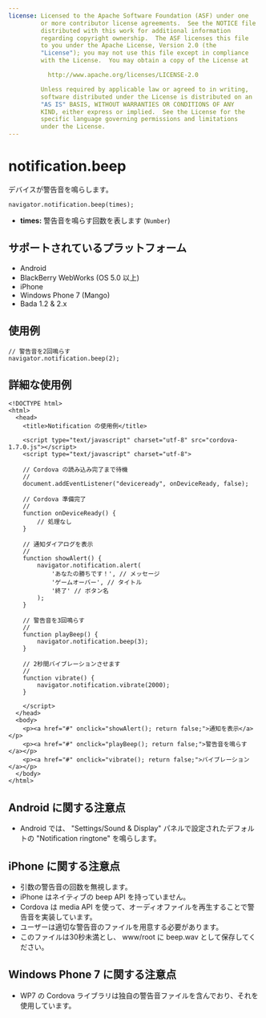 ```yaml
---
license: Licensed to the Apache Software Foundation (ASF) under one
         or more contributor license agreements.  See the NOTICE file
         distributed with this work for additional information
         regarding copyright ownership.  The ASF licenses this file
         to you under the Apache License, Version 2.0 (the
         "License"); you may not use this file except in compliance
         with the License.  You may obtain a copy of the License at

           http://www.apache.org/licenses/LICENSE-2.0

         Unless required by applicable law or agreed to in writing,
         software distributed under the License is distributed on an
         "AS IS" BASIS, WITHOUT WARRANTIES OR CONDITIONS OF ANY
         KIND, either express or implied.  See the License for the
         specific language governing permissions and limitations
         under the License.
---
```


notification.beep
=================

デバイスが警告音を鳴らします。

    navigator.notification.beep(times);

- __times:__ 警告音を鳴らす回数を表します (`Number`)

サポートされているプラットフォーム
-------------------

- Android
- BlackBerry WebWorks (OS 5.0 以上)
- iPhone
- Windows Phone 7 (Mango)
- Bada 1.2 & 2.x

使用例
-------------

    // 警告音を2回鳴らす
    navigator.notification.beep(2);

詳細な使用例
------------

    <!DOCTYPE html>
    <html>
      <head>
        <title>Notification の使用例</title>

        <script type="text/javascript" charset="utf-8" src="cordova-1.7.0.js"></script>
        <script type="text/javascript" charset="utf-8">

        // Cordova の読み込み完了まで待機
        //
        document.addEventListener("deviceready", onDeviceReady, false);

        // Cordova 準備完了
        //
        function onDeviceReady() {
            // 処理なし
        }

        // 通知ダイアログを表示
        //
        function showAlert() {
            navigator.notification.alert(
                'あなたの勝ちです！', // メッセージ
                'ゲームオーバー', // タイトル
                '終了' // ボタン名
            );
        }

        // 警告音を3回鳴らす
        //
        function playBeep() {
            navigator.notification.beep(3);
        }

        // 2秒間バイブレーションさせます
        //
        function vibrate() {
            navigator.notification.vibrate(2000);
        }

        </script>
      </head>
      <body>
        <p><a href="#" onclick="showAlert(); return false;">通知を表示</a></p>
        <p><a href="#" onclick="playBeep(); return false;">警告音を鳴らす</a></p>
        <p><a href="#" onclick="vibrate(); return false;">バイブレーション</a></p>
      </body>
    </html>

Android に関する注意点
--------------

- Android では、 "Settings/Sound & Display" パネルで設定されたデフォルトの "Notification ringtone" を鳴らします。

iPhone に関する注意点
-------------

- 引数の警告音の回数を無視します。
- iPhone はネイティブの beep API を持っていません。
- Cordova は media API を使って、オーディオファイルを再生することで警告音を実装しています。
- ユーザーは適切な警告音のファイルを用意する必要があります。
- このファイルは30秒未満とし、 www/root に beep.wav として保存してください。

Windows Phone 7 に関する注意点
-------------

- WP7 の Cordova ライブラリは独自の警告音ファイルを含んでおり、それを使用しています。
